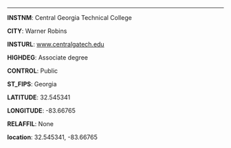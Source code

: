 
---
**INSTNM**: Central Georgia Technical College

**CITY**: Warner Robins

**INSTURL**: www.centralgatech.edu

**HIGHDEG**: Associate degree

**CONTROL**: Public

**ST_FIPS**: Georgia

**LATITUDE**: 32.545341

**LONGITUDE**: -83.66765

**RELAFFIL**: None

**location**: 32.545341, -83.66765